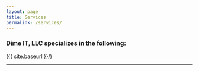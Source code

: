 ```yaml
---
layout: page
title: Services
permalink: /services/
---
```


### Dime IT, LLC specializes in the following:


({{ site.baseurl }}/)

----
